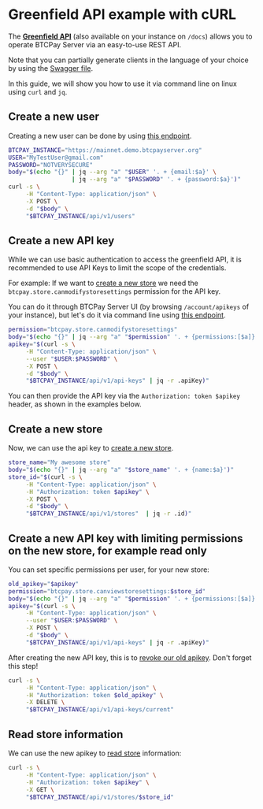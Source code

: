# Greenfield API example with cURL

The **[Greenfield API](https://docs.btcpayserver.org/API/Greenfield/v1/)** (also available on your instance on `/docs`) allows you to operate BTCPay Server via an easy-to-use REST API.

Note that you can partially generate clients in the language of your choice by using the [Swagger file](https://docs.btcpayserver.org/API/Greenfield/v1/swagger.json).

In this guide, we will show you how to use it via command line on linux using `curl` and `jq`.

## Create a new user

Creating a new user can be done by using [this endpoint](https://docs.btcpayserver.org/API/Greenfield/v1/#tag/Users/paths/~1api~1v1~1users/post).


```bash
BTCPAY_INSTANCE="https://mainnet.demo.btcpayserver.org"
USER="MyTestUser@gmail.com"
PASSWORD="NOTVERYSECURE"
body="$(echo "{}" | jq --arg "a" "$USER" '. + {email:$a}' \
                  | jq --arg "a" "$PASSWORD" '. + {password:$a}')"
curl -s \
     -H "Content-Type: application/json" \
     -X POST \
     -d "$body" \
     "$BTCPAY_INSTANCE/api/v1/users"
```

## Create a new API key

While we can use basic authentication to access the greenfield API, it is recommended to use API Keys to limit the scope of the credentials.

For example: If we want to [create a new store](https://docs.btcpayserver.org/API/Greenfield/v1/#tag/Stores/paths/~1api~1v1~1stores/post) we need the `btcpay.store.canmodifystoresettings` permission for the API key.

You can do it through BTCPay Server UI (by browsing `/account/apikeys` of your instance), but let's do it via command line using [this endpoint](https://docs.btcpayserver.org/API/Greenfield/v1/#tag/API-Keys/paths/~1api~1v1~1api-keys/post).

```bash
permission="btcpay.store.canmodifystoresettings"
body="$(echo "{}" | jq --arg "a" "$permission" '. + {permissions:[$a]}')"
apikey="$(curl -s \
     -H "Content-Type: application/json" \
     --user "$USER:$PASSWORD" \
     -X POST \
     -d "$body" \
     "$BTCPAY_INSTANCE/api/v1/api-keys" | jq -r .apiKey)"
```

You can then provide the API key via the `Authorization: token $apikey` header, as shown in the examples below.

## Create a new store

Now, we can use the api key to [create a new store](https://docs.btcpayserver.org/API/Greenfield/v1/#tag/Stores/paths/~1api~1v1~1stores/post).

```bash
store_name="My awesome store"
body="$(echo "{}" | jq --arg "a" "$store_name" '. + {name:$a}')"
store_id="$(curl -s \
     -H "Content-Type: application/json" \
     -H "Authorization: token $apikey" \
     -X POST \
     -d "$body" \
     "$BTCPAY_INSTANCE/api/v1/stores"  | jq -r .id)"
```

## Create a new API key with limiting permissions on the new store, for example read only

You can set specific permissions per user, for your new store:

```bash
old_apikey="$apikey"
permission="btcpay.store.canviewstoresettings:$store_id"
body="$(echo "{}" | jq --arg "a" "$permission" '. + {permissions:[$a]}')"
apikey="$(curl -s \
     -H "Content-Type: application/json" \
     --user "$USER:$PASSWORD" \
     -X POST \
     -d "$body" \
     "$BTCPAY_INSTANCE/api/v1/api-keys" | jq -r .apiKey)"
```

After creating the new API key, this is to [revoke our old apikey](https://docs.btcpayserver.org/API/Greenfield/v1/#tag/API-Keys/paths/~1api~1v1~1api-keys~1current/delete).
Don't forget this step!

```bash
curl -s \
     -H "Content-Type: application/json" \
     -H "Authorization: token $old_apikey" \
     -X DELETE \
     "$BTCPAY_INSTANCE/api/v1/api-keys/current"
```

## Read store information

We can use the new apikey to [read store](https://docs.btcpayserver.org/API/Greenfield/v1/#operation/Stores_GetStore) information:

```bash
curl -s \
     -H "Content-Type: application/json" \
     -H "Authorization: token $apikey" \
     -X GET \
     "$BTCPAY_INSTANCE/api/v1/stores/$store_id"
```
